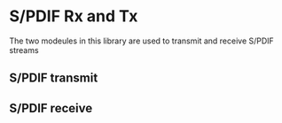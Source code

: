 S/PDIF Rx and Tx
================

The two modeules in this library are used to transmit and receive
S/PDIF streams

S/PDIF transmit
---------------


S/PDIF receive
--------------


